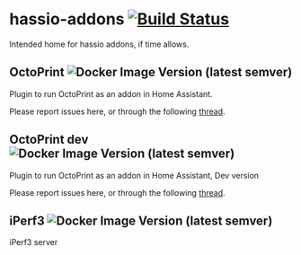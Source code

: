 # hassio-addons [![Build Status](https://travis-ci.com/fredrikbaberg/hassio-addons.svg?branch=master)](https://travis-ci.com/fredrikbaberg/hassio-addons)

Intended home for hassio addons, if time allows.

## OctoPrint ![Docker Image Version (latest semver)](https://img.shields.io/docker/v/fredrikbaberg/octoprint-amd64-image?sort=semver)

Plugin to run OctoPrint as an addon in Home Assistant.


Please report issues here, or through the following [thread](https://community.home-assistant.io/t/repository-octoprint/22883).


## OctoPrint dev ![Docker Image Version (latest semver)](https://img.shields.io/docker/v/fredrikbaberg/octoprint-dev-amd64-image?sort=semver)

Plugin to run OctoPrint as an addon in Home Assistant, Dev version


Please report issues here, or through the following [thread](https://community.home-assistant.io/t/repository-octoprint/22883).


## iPerf3 ![Docker Image Version (latest semver)](https://img.shields.io/docker/v/fredrikbaberg/iperf3-amd64-image?sort=semver)

iPerf3 server
